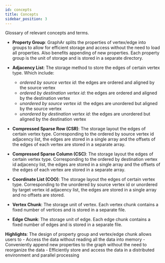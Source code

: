```yaml
---
id: concepts
title: Concepts
sidebar_position: 3
---
```


Glossary of relevant concepts and terms.

- **Property Group**: GraphAr splits the properties of vertex/edge into groups to allow for efficient storage
  and access without the need to load all properties. Also benefits appending of new properties. Each property
  group is the unit of storage and is stored in a separate directory.

- **Adjacency List**: The storage method to store the edges of certain vertex type. Which include:
    - *ordered by source vertex id*: the edges are ordered and aligned by the source vertex
    - *ordered by destination vertex id*: the edges are ordered and aligned by the destination vertex
    - *unordered by source vertex id*: the edges are unordered but aligned by the source vertex
    - *unordered by destination vertex id*: the edges are unordered but aligned by the destination vertex

- **Compressed Sparse Row (CSR)**: The storage layout the edges of certain vertex type. Corresponding to the 
  ordered by source vertex id adjacency list, the edges are stored in a single array and the offsets of the
  edges of each vertex are stored in a separate array.

- **Compressed Sparse Column (CSC)**: The storage layout the edges of certain vertex type. Corresponding to the
  ordered by destination vertex id adjacency list, the edges are stored in a single array and the offsets of the
  edges of each vertex are stored in a separate array.

- **Coordinate List (COO)**: The storage layout the edges of certain vertex type. Corresponding to the unordered
  by source vertex id or unordered by target vertex id adjacency list, the edges are stored in a single array and
  no offsets are stored.

- **Vertex Chunk**: The storage unit of vertex. Each vertex chunk contains a fixed number of vertices and is stored
  in a separate file. 

- **Edge Chunk**: The storage unit of edge. Each edge chunk contains a fixed number of edges and is stored in a separate file.

**Highlights**:
  The design of property group and vertex/edge chunk allows users to
    - Access the data without reading all the data into memory
    - Conveniently append new properties to the graph without the need to reorganize the data
    - Efficiently store and access the data in a distributed environment and parallel processing
